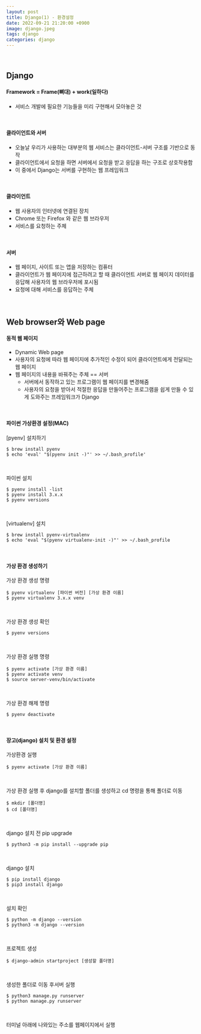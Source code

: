 ```yaml
---
layout: post
title: Django(1) - 환경설정
date: 2022-09-21 21:20:00 +0900
image: django.jpeg
tags: django
categories: django
---
```


<br>

## Django

#### Framework = Frame(뼈대) + work(일하다)

* 서비스 개발에 필요한 기능들을 미리 구현해서 모아놓은 것

<br>

#### 클라이언트와 서버

* 오늘날 우리가 사용하는 대부분의 웹 서비스는 클라이언트-서버 구조를 기반으로 동작
* 클라이언트에서 요청을 하면 서버에서 요청을 받고 응답을 하는 구조로 상호작용함
* 이 중에서 Django는 서버를 구현하는 웹 프레임워크 

<br>

#### 클라이언트

* 웹 사용자의 인터넷에 연결된 장치
* Chrome 또는 Firefox 와 같은 웹 브라우저
* 서비스를 요청하는 주체

<br>

#### 서버

* 웹 페이지, 사이트 또는 앱을 저장하는 컴퓨터
* 클라이언트가 웹 페이지에 접근하려고 할 때 클라이언트 서버로 웹 페이지 데이터를 응답해 사용자의 웹 브라우저에 포시됨
* 요청에 대해 서비스를 응답하는 주체

<br>

## Web browser와 Web page

#### 동적 웹 페이지

* Dynamic Web page
* 사용자의 요청에 따라 웹 페이지에 추가적인 수정이 되어 클라이언트에게 전달되는 웹 페이지
* 웹 페이지의 내용을 바꿔주는 주체 == 서버
  * 서버에서 동작하고 있는 프로그램이 웹 페이지를 변경해줌
  * 사용자의 요청을 받아서 적절한 응답을 만들어주는 프로그램을 쉽게 만들 수 있게 도와주는 프레임워크가 Django

<br>

#### 파이썬 가상환경 설정(MAC)

[pyenv] 설치하기

``` terminal
$ brew install pyenv
$ echo 'eval' "$(pyenv init -)"' >> ~/.bash_profile'
```

<br>

파이썬 설치

``` terminal
$ pyenv install -list
$ pyenv install 3.x.x
$ pyenv versions 
```

<br>

[virtualenv] 설치

``` terminal
$ brew install pyenv-virtualenv
$ echo 'eval "$(pyenv virtualenv-init -)"' >> ~/.bash_profile
```

<br>

#### 가상 환경 생성하기

가상 환경 생성 명령

``` terminal
$ pyenv virtualenv [파이썬 버전] [가상 환경 이름]
$ pyenv virtualenv 3.x.x venv
```

<br>

가상 환경 생성 확인

``` terminal
$ pyenv versions
```

<br>

가상 환경 실행 명령

``` terminal
$ pyenv activate [가상 환경 이름]
$ pyenv activate venv
$ source server-venv/bin/activate
```

<br>

가상 환경 해제 명령

``` terminal
$ pyenv deactivate
```

<br>

#### 장고(django) 설치 및 환경 설정

가상환경 실행

``` terminal
$ pyenv activate [가상 환경 이름]
```

<br>

가상 환경 실행 후 django를 설치할 폴더를 생성하고 cd 명령을 통해 폴더로 이동

``` terminal
$ mkdir [폴더명]
$ cd [폴더명]
```

<br>

django 설치 전 pip upgrade

``` terminal
$ python3 -m pip install --upgrade pip
```

<br>

django 설치

``` terminal
$ pip install django
$ pip3 install django
```

<br>

설치 확인

``` terminal
$ python -m django --version
$ python3 -m django --version
```

<br>

프로젝트 생성

``` terminal
$ django-admin startproject [생성할 폴더명]
```

<br>

생성한 폴더로 이동 후서버 실행

``` terminal
$ python3 manage.py runserver
$ python manage.py runserver
```

 <br>

터미널 아래에 나와있는 주소를 웹페이지에서 실행
